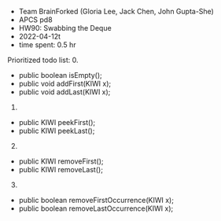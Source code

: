 * Team BrainForked (Gloria Lee, Jack Chen, John Gupta-She)
* APCS pd8
* HW90: Swabbing the Deque
* 2022-04-12t
* time spent: 0.5  hr

Prioritized todo list:
0. 
* public boolean isEmpty();
* public void addFirst(KIWI x);
* public void addLast(KIWI x); 

1.
* public KIWI peekFirst();
* public KIWI peekLast();

2.
* public KIWI removeFirst();
* public KIWI removeLast();

3.
* public boolean removeFirstOccurrence(KIWI x);
* public boolean removeLastOccurrence(KIWI x);


